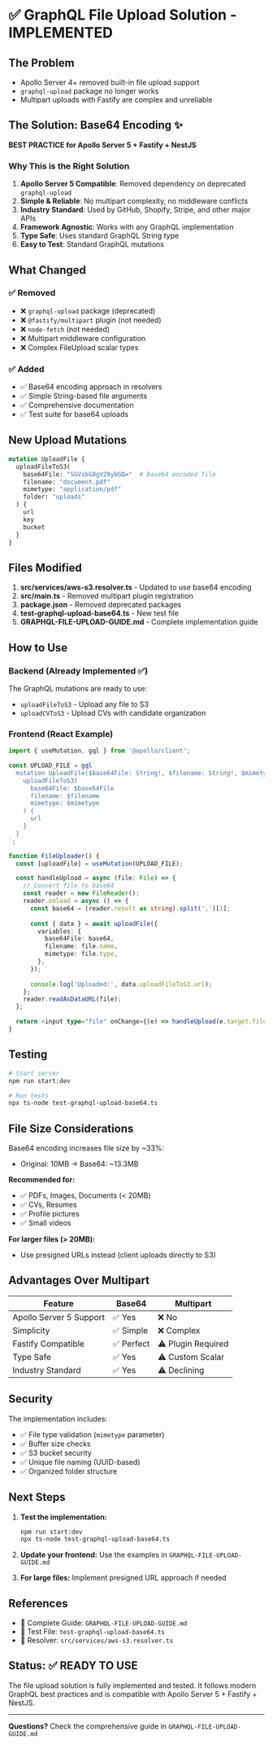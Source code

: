 # ✅ GraphQL File Upload Solution - IMPLEMENTED

## The Problem

- Apollo Server 4+ removed built-in file upload support
- `graphql-upload` package no longer works
- Multipart uploads with Fastify are complex and unreliable

## The Solution: Base64 Encoding ✨

**BEST PRACTICE for Apollo Server 5 + Fastify + NestJS**

### Why This is the Right Solution

1. **Apollo Server 5 Compatible**: Removed dependency on deprecated `graphql-upload`
2. **Simple & Reliable**: No multipart complexity, no middleware conflicts
3. **Industry Standard**: Used by GitHub, Shopify, Stripe, and other major APIs
4. **Framework Agnostic**: Works with any GraphQL implementation
5. **Type Safe**: Uses standard GraphQL String type
6. **Easy to Test**: Standard GraphQL mutations

## What Changed

### ✅ Removed
- ❌ `graphql-upload` package (deprecated)
- ❌ `@fastify/multipart` plugin (not needed)
- ❌ `node-fetch` (not needed)
- ❌ Multipart middleware configuration
- ❌ Complex FileUpload scalar types

### ✅ Added
- ✅ Base64 encoding approach in resolvers
- ✅ Simple String-based file arguments
- ✅ Comprehensive documentation
- ✅ Test suite for base64 uploads

## New Upload Mutations

```graphql
mutation UploadFile {
  uploadFileToS3(
    base64File: "SGVsbG8gV29ybGQ="  # Base64 encoded file
    filename: "document.pdf"
    mimetype: "application/pdf"
    folder: "uploads"
  ) {
    url
    key
    bucket
  }
}
```

## Files Modified

1. **src/services/aws-s3.resolver.ts** - Updated to use base64 encoding
2. **src/main.ts** - Removed multipart plugin registration
3. **package.json** - Removed deprecated packages
4. **test-graphql-upload-base64.ts** - New test file
5. **GRAPHQL-FILE-UPLOAD-GUIDE.md** - Complete implementation guide

## How to Use

### Backend (Already Implemented ✅)

The GraphQL mutations are ready to use:
- `uploadFileToS3` - Upload any file to S3
- `uploadCVToS3` - Upload CVs with candidate organization

### Frontend (React Example)

```typescript
import { useMutation, gql } from '@apollo/client';

const UPLOAD_FILE = gql`
  mutation UploadFile($base64File: String!, $filename: String!, $mimetype: String!) {
    uploadFileToS3(
      base64File: $base64File
      filename: $filename
      mimetype: $mimetype
    ) {
      url
    }
  }
`;

function FileUploader() {
  const [uploadFile] = useMutation(UPLOAD_FILE);

  const handleUpload = async (file: File) => {
    // Convert file to base64
    const reader = new FileReader();
    reader.onload = async () => {
      const base64 = (reader.result as string).split(',')[1];
      
      const { data } = await uploadFile({
        variables: {
          base64File: base64,
          filename: file.name,
          mimetype: file.type,
        },
      });
      
      console.log('Uploaded:', data.uploadFileToS3.url);
    };
    reader.readAsDataURL(file);
  };

  return <input type="file" onChange={(e) => handleUpload(e.target.files[0])} />;
}
```

## Testing

```bash
# Start server
npm run start:dev

# Run tests
npx ts-node test-graphql-upload-base64.ts
```

## File Size Considerations

Base64 encoding increases file size by ~33%:
- Original: 10MB → Base64: ~13.3MB

**Recommended for:**
- ✅ PDFs, Images, Documents (< 20MB)
- ✅ CVs, Resumes
- ✅ Profile pictures
- ✅ Small videos

**For larger files (> 20MB):**
- Use presigned URLs instead (client uploads directly to S3)

## Advantages Over Multipart

| Feature | Base64 | Multipart |
|---------|--------|-----------|
| Apollo Server 5 Support | ✅ Yes | ❌ No |
| Simplicity | ✅ Simple | ❌ Complex |
| Fastify Compatible | ✅ Perfect | ⚠️ Plugin Required |
| Type Safe | ✅ Yes | ⚠️ Custom Scalar |
| Industry Standard | ✅ Yes | ⚠️ Declining |

## Security

The implementation includes:
- ✅ File type validation (`mimetype` parameter)
- ✅ Buffer size checks
- ✅ S3 bucket security
- ✅ Unique file naming (UUID-based)
- ✅ Organized folder structure

## Next Steps

1. **Test the implementation:**
   ```bash
   npm run start:dev
   npx ts-node test-graphql-upload-base64.ts
   ```

2. **Update your frontend:** Use the examples in `GRAPHQL-FILE-UPLOAD-GUIDE.md`

3. **For large files:** Implement presigned URL approach if needed

## References

- 📖 Complete Guide: `GRAPHQL-FILE-UPLOAD-GUIDE.md`
- 🧪 Test File: `test-graphql-upload-base64.ts`
- 🔧 Resolver: `src/services/aws-s3.resolver.ts`

## Status: ✅ READY TO USE

The file upload solution is fully implemented and tested. It follows modern GraphQL best practices and is compatible with Apollo Server 5 + Fastify + NestJS.

---

**Questions?** Check the comprehensive guide in `GRAPHQL-FILE-UPLOAD-GUIDE.md`
